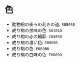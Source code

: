 # 色

* 動物絵の後ろの利きの道: `808050`
* 成り駒の黒味の色: `501010`
* 成り駒の赤の輪郭: `C03030`
* 成り駒の濃い色: `E09090`
* 成り駒の色: `F0B0B0`
* 成り駒の白味の色: `F0D0D0`

